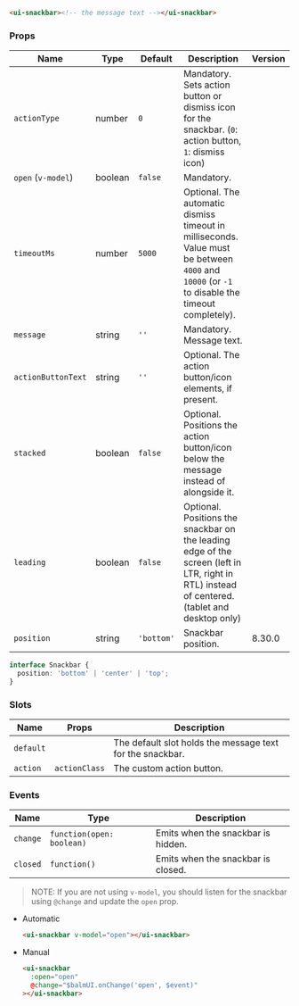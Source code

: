 ```html
<ui-snackbar><!-- the message text --></ui-snackbar>
```

### Props

| Name               | Type    | Default    | Description                                                                                                                                    | Version |
| ------------------ | ------- | ---------- | ---------------------------------------------------------------------------------------------------------------------------------------------- | ------- |
| `actionType`       | number  | `0`        | Mandatory. Sets action button or dismiss icon for the snackbar. (`0`: action button, `1`: dismiss icon)                                        |         |
| `open` (`v-model`) | boolean | `false`    | Mandatory.                                                                                                                                     |         |
| `timeoutMs`        | number  | `5000`     | Optional. The automatic dismiss timeout in milliseconds. Value must be between `4000` and `10000` (or `-1` to disable the timeout completely). |         |
| `message`          | string  | `''`       | Mandatory. Message text.                                                                                                                       |         |
| `actionButtonText` | string  | `''`       | Optional. The action button/icon elements, if present.                                                                                         |         |
| `stacked`          | boolean | `false`    | Optional. Positions the action button/icon below the message instead of alongside it.                                                          |         |
| `leading`          | boolean | `false`    | Optional. Positions the snackbar on the leading edge of the screen (left in LTR, right in RTL) instead of centered. (tablet and desktop only)  |         |
| `position`         | string  | `'bottom'` | Snackbar position.                                                                                                                             | 8.30.0  |

```ts
interface Snackbar {
  position: 'bottom' | 'center' | 'top';
}
```

### Slots

| Name      | Props         | Description                                               |
| --------- | ------------- | --------------------------------------------------------- |
| `default` |               | The default slot holds the message text for the snackbar. |
| `action`  | `actionClass` | The custom action button.                                 |

### Events

| Name     | Type                      | Description                        |
| -------- | ------------------------- | ---------------------------------- |
| `change` | `function(open: boolean)` | Emits when the snackbar is hidden. |
| `closed` | `function()`              | Emits when the snackbar is closed. |

> NOTE: If you are not using `v-model`, you should listen for the snackbar using `@change` and update the `open` prop.

- Automatic

  ```html
  <ui-snackbar v-model="open"></ui-snackbar>
  ```

- Manual

  ```html
  <ui-snackbar
    :open="open"
    @change="$balmUI.onChange('open', $event)"
  ></ui-snackbar>
  ```
